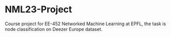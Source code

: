 # NML23-Project
Course project for EE-452 Networked Machine Learning at EPFL, the task is node classification on Deezer Europe dataset.
